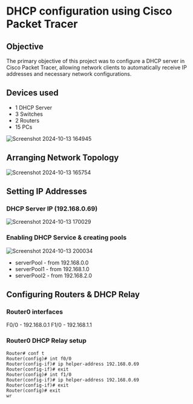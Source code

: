 # DHCP configuration using Cisco Packet Tracer
## Objective
The primary objective of this project was to configure a DHCP server in Cisco Packet Tracer, allowing network clients to automatically receive IP addresses and necessary network configurations.
## Devices used
- 1 DHCP Server
- 3 Switches
- 2 Routers
- 15 PCs

![Screenshot 2024-10-13 164945](https://github.com/user-attachments/assets/36ebc9b5-ed09-46fe-9dcd-ea0bc1c8b6fd)

## Arranging Network Topology

![Screenshot 2024-10-13 165754](https://github.com/user-attachments/assets/b52a2ae6-49f7-4aa0-89f3-511b1e06d921)

## Setting IP Addresses

### DHCP Server IP (192.168.0.69)
![Screenshot 2024-10-13 170029](https://github.com/user-attachments/assets/3520d8e2-9ca0-4793-8ad9-66d162e7daac)

### Enabling DHCP Service & creating pools
![Screenshot 2024-10-13 200034](https://github.com/user-attachments/assets/6d6aa1d9-0330-4d36-b1a2-db2f6ddb919d)

- serverPool - from 192.168.0.0
- serverPool1 - from 192.168.1.0
- serverPool2 - from 192.168.2.0

## Configuring Routers & DHCP Relay
### Router0 interfaces
F0/0 - 192.168.0.1
F1/0 - 192.168.1.1

### Router0 DHCP Relay setup
```
Router# conf t
Router(config)# int f0/0
Router(config-if)# ip helper-address 192.168.0.69
Router(config-if)# exit
Router(config)# int f1/0
Router(config-if)# ip helper-address 192.168.0.69
Router(config-if)# exit
Router(config)# exit
wr
```
